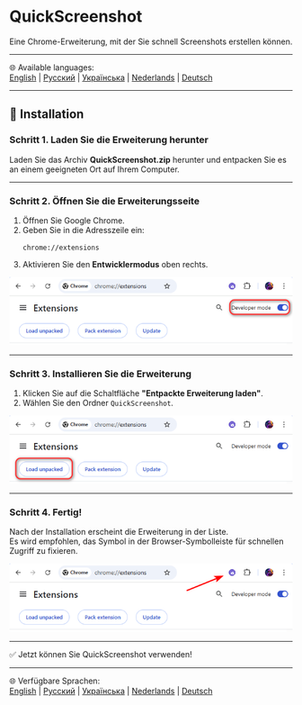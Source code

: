 # QuickScreenshot
Eine Chrome-Erweiterung, mit der Sie schnell Screenshots erstellen können.

---

🌐 Available languages:  
[English](README.en.md) | [Русский](README.ru.md) | [Українська](README.uk.md) | [Nederlands](README.nl.md) | [Deutsch](README.de.md)

---

## 🚀 Installation

### Schritt 1. Laden Sie die Erweiterung herunter
Laden Sie das Archiv **QuickScreenshot.zip** herunter und entpacken Sie es an einem geeigneten Ort auf Ihrem Computer.

---

### Schritt 2. Öffnen Sie die Erweiterungsseite
1. Öffnen Sie Google Chrome.  
2. Geben Sie in die Adresszeile ein:  
   ```
   chrome://extensions
   ```
3. Aktivieren Sie den **Entwicklermodus** oben rechts.

![Developer mode](screenshots/step2_developer_mode.png)

---

### Schritt 3. Installieren Sie die Erweiterung
1. Klicken Sie auf die Schaltfläche **"Entpackte Erweiterung laden"**.  
2. Wählen Sie den Ordner `QuickScreenshot`.  

![Load unpacked](screenshots/step3_load_unpacked.png)

---

### Schritt 4. Fertig!
Nach der Installation erscheint die Erweiterung in der Liste.  
Es wird empfohlen, das Symbol in der Browser-Symbolleiste für schnellen Zugriff zu fixieren.

![Extension installed](screenshots/step4_installed.png)

---

✅ Jetzt können Sie QuickScreenshot verwenden!

---

🌐 Verfügbare Sprachen:  
[English](README.en.md) | [Русский](README.ru.md) | [Українська](README.uk.md) | [Nederlands](README.nl.md) | [Deutsch](README.de.md)
